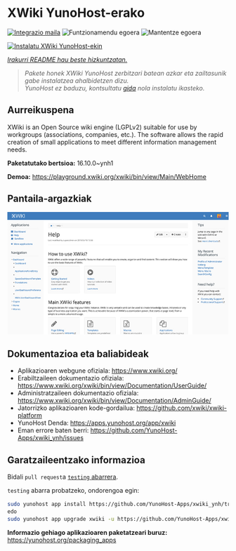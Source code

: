 <!--
Ohart ongi: README hau automatikoki sortu da <https://github.com/YunoHost/apps/tree/master/tools/readme_generator>ri esker
EZ editatu eskuz.
-->

# XWiki YunoHost-erako

[![Integrazio maila](https://apps.yunohost.org/badge/integration/xwiki)](https://ci-apps.yunohost.org/ci/apps/xwiki/)
![Funtzionamendu egoera](https://apps.yunohost.org/badge/state/xwiki)
![Mantentze egoera](https://apps.yunohost.org/badge/maintained/xwiki)

[![Instalatu XWiki YunoHost-ekin](https://install-app.yunohost.org/install-with-yunohost.svg)](https://install-app.yunohost.org/?app=xwiki)

*[Irakurri README hau beste hizkuntzatan.](./ALL_README.md)*

> *Pakete honek XWiki YunoHost zerbitzari batean azkar eta zailtasunik gabe instalatzea ahalbidetzen dizu.*  
> *YunoHost ez baduzu, kontsultatu [gida](https://yunohost.org/install) nola instalatu ikasteko.*

## Aurreikuspena

XWiki is an Open Source wiki engine (LGPLv2) suitable for use by workgroups (associations, companies, etc.). The software allows the rapid creation of small applications to meet different information management needs.

**Paketatutako bertsioa:** 16.10.0~ynh1

**Demoa:** <https://playground.xwiki.org/xwiki/bin/view/Main/WebHome>

## Pantaila-argazkiak

![XWiki(r)en pantaila-argazkia](./doc/screenshots/XWiki-standard-help.jpg)

## Dokumentazioa eta baliabideak

- Aplikazioaren webgune ofiziala: <https://www.xwiki.org/>
- Erabiltzaileen dokumentazio ofiziala: <https://www.xwiki.org/xwiki/bin/view/Documentation/UserGuide/>
- Administratzaileen dokumentazio ofiziala: <https://www.xwiki.org/xwiki/bin/view/Documentation/AdminGuide/>
- Jatorrizko aplikazioaren kode-gordailua: <https://github.com/xwiki/xwiki-platform>
- YunoHost Denda: <https://apps.yunohost.org/app/xwiki>
- Eman errore baten berri: <https://github.com/YunoHost-Apps/xwiki_ynh/issues>

## Garatzaileentzako informazioa

Bidali `pull request`a [`testing` abarrera](https://github.com/YunoHost-Apps/xwiki_ynh/tree/testing).

`testing` abarra probatzeko, ondorengoa egin:

```bash
sudo yunohost app install https://github.com/YunoHost-Apps/xwiki_ynh/tree/testing --debug
edo
sudo yunohost app upgrade xwiki -u https://github.com/YunoHost-Apps/xwiki_ynh/tree/testing --debug
```

**Informazio gehiago aplikazioaren paketatzeari buruz:** <https://yunohost.org/packaging_apps>

